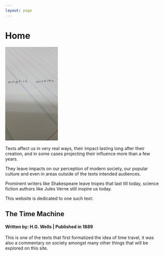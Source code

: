 ```yaml
---
layout: page
---
```

# Home

![image](assets/website.jpg)

Texts affect us in very real ways, their impact lasting long after their creation, and in some cases projecting their influence more than a few years.

They leave impacts on our perception of modern society, our popular culture and even in areas outside of the texts intended audiences.

Prominent writers like Shakespeare leave tropes that last till today, science fiction authors like Jules Verne still inspire us today.

This website is dedicated to one such text:  

## The Time Machine
#### Written by: H.G. Wells | Published in 1889

This is one of the texts that first formalized the idea of time travel, it was also a commentary on society amongst many other things that will be explored on this site.
